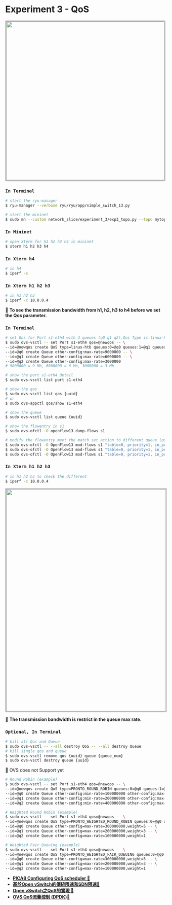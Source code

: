 <p align="center">

# Experiment 3 - QoS

</p>

<p align="center">
    <img style="border-style:1px;border-style:double;border-color:#8C8C8C" src="https://github.com/xxionhong/network_slice/blob/main/experiment_2/img/2021-01-09%20task2.png?raw=true" width="500"/>
</p>

### `In Terminal`

```bash
# start the ryu-manager
$ ryu-manager --verbose ryu/ryu/app/simple_switch_13.py
```
```bash
# start the mininet
$ sudo mn --custom network_slice/experiment_3/exp3_topo.py --topo mytopo --mac --switch ovs,protocols=OpenFlow13 --controller remote
```
### `In Mininet`
```bash
# open Xterm for h1 h2 h3 h4 in mininet 
$ xterm h1 h2 h3 h4
```
### `In Xterm h4`
```bash
# in h4
$ iperf -s
```
### `In Xterm h1 h2 h3`

```bash
# in h1 h2 h3
$ iperf -c 10.0.0.4
```

 :pushpin: **To see the transmission bandwidth from h1, h2, h3 to h4 before we set the Qos parameter.**

### `In Terminal`

```bash
# set Qos for Port s1-eth4 with 3 queues (q0 q1 q2),Qos Type is linux-htb
$ sudo ovs-vsctl -- set Port s1-eth4 qos=@newqos -- \
--id=@newqos create QoS type=linux-htb queues:0=@q0 queues:1=@q1 queues:2=@q2 -- \
--id=@q0 create Queue other-config:max-rate=9000000 -- \
--id=@q1 create Queue other-config:max-rate=6000000 -- \
--id=@q2 create Queue other-config:max-rate=3000000
# 9000000 = 9 Mb, 6000000 = 6 Mb, 3000000 = 3 Mb

# show the port s1-eth4 detail
$ sudo ovs-vsctl list port s1-eth4

# show the qos
$ sudo ovs-vsctl list qos {uuid}
# or
$ sudo ovs-appctl qos/show s1-eth4

# show the queue
$ sudo ovs-vsctl list queue {uuid}

# show the flowentry in s1
$ sudo ovs-ofctl -O openflow13 dump-flows s1

# modify the flowentry meet the match set action to different queue (q0 q1 q2)
$ sudo ovs-ofctl -O OpenFlow13 mod-flows s1 "table=0, priority=1, in_port="s1-eth1", dl_src=00:00:00:00:00:01, dl_dst=00:00:00:00:00:04, actions=set_queue:0,output:"s1-eth4""
$ sudo ovs-ofctl -O OpenFlow13 mod-flows s1 "table=0, priority=1, in_port="s1-eth2", dl_src=00:00:00:00:00:02, dl_dst=00:00:00:00:00:04, actions=set_queue:1,output:"s1-eth4""
$ sudo ovs-ofctl -O OpenFlow13 mod-flows s1 "table=0, priority=1, in_port="s1-eth3", dl_src=00:00:00:00:00:03, dl_dst=00:00:00:00:00:04, actions=set_queue:2,output:"s1-eth4""
```
### `In Xterm h1 h2 h3`

```bash
# in h1 h2 h3 to check the different
$ iperf -c 10.0.0.4
```

<p align="center">
    <img style="border-style:1px;border-style:double;border-color:#8C8C8C" src="https://github.com/xxionhong/network_slice/blob/main/experiment_3/img/2020-10-15%20215853.jpg?raw=true" width="700"/>
</p>
 
 :pushpin: **The transmission bandwidth is restrict in the queue max rate.**

### `Optional, In Terminal`

```bash
# kill all Qos and Queue
$ sudo ovs-vsctl -- --all destroy QoS -- --all destroy Queue
# kill single qos and queue
$ sudo ovs-vsctl remove qos {uuid} queue {queue_num}
$ sudo ovs-vsctl destroy queue {uuid}
```
:pushpin: OVS does not Support yet

```bash
# Round Robin (example)
$ sudo ovs-vsctl -- set Port s1-eth4 qos=@newqos -- \
--id=@newqos create QoS type=PRONTO_ROUND_ROBIN queues:0=@q0 queues:1=@q1 queues:2=@q2 -- \
--id=@q0 create Queue other-config:min-rate=100000000 other-config:max-rate=200000000 -- \
--id=@q1 create Queue other-config:min-rate=200000000 other-config:max-rate=400000000 -- \
--id=@q2 create Queue other-config:min-rate=400000000 other-config:max-rate=600000000
```

```bash
# Weighted Round Robin (example)
$ sudo ovs-vsctl -- set Port s1-eth4 qos=@newqos -- \
--id=@newqos create QoS type=PRONTO_WEIGHTED_ROUND_ROBIN queues:0=@q0 queues:1=@q1 queues:2=@q2 -- \
--id=@q0 create Queue other-config=max-rate=300000000,weight=5 -- \
--id=@q1 create Queue other-config=max-rate=200000000,weight=3 -- \
--id=@q2 create Queue other-config=max-rate=100000000,weight=1
```

```bash
# Weighted Fair Queuing (example)
$ sudo ovs-vsctl -- set Port s1-eth4 qos=@newqos -- \
--id=@newqos create QoS type=PRONTO_WEIGHTED_FAIR_QUEUING queues:0=@q0 queues:1=@q1 queues:2=@q2 -- \
--id=@q0 create Queue other-config=max-rate=300000000,weight=5 -- \
--id=@q1 create Queue other-config=max-rate=200000000,weight=3 -- \
--id=@q2 create Queue other-config=max-rate=100000000,weight=1
```

- **[PICA8 Configuring QoS scheduler :link:](https://docs.pica8.com/display/PicOS211sp/Configuring+QoS+scheduler)**
- **[基於Open vSwitch的傳統限速和SDN限速:link:](https://www.sdnlab.com/23289.html)**
- **[Open vSwitch之QoS的實現 :link:](https://www.sdnlab.com/19208.html)**
- **[OVS QoS流量控制 (DPDK):link:](https://blog.csdn.net/sinat_20184565/article/details/93376574)**